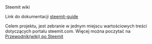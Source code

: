 Steemit wiki

Link do dokumentacji [steemit-guide](http://steemit-guide.readthedocs.io/pl/latest/)

Celem projektu, jest zebranie w jednym miejscu wartościowych treści dotyczących portalu steemit.com.
Więcej można poczytać na [Przewodnik(wiki) po Steemit](https://steemit.com/polish/@piotr-galas/przewodnik-po-steemit-wiki)
